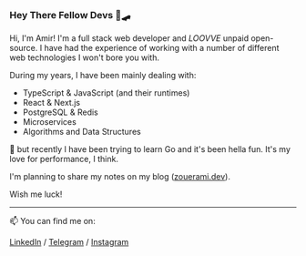 ### Hey There Fellow Devs 👋🛹

Hi, I'm Amir! I'm a full stack web developer and *LOOVVE* unpaid open-source.
I have had the experience of working with a number of different web technologies I won't bore you with.

During my years, I have been mainly dealing with:

- TypeScript & JavaScript (and their runtimes)
- React & Next.js
- PostgreSQL & Redis
- Microservices
- Algorithms and Data Structures

🔭 but recently I have been trying to learn Go and it's been hella fun. It's my love for performance, I think.

I'm planning to share my notes on my blog ([zouerami.dev](https://zouerami.dev)).

Wish me luck!

<hr/>

📫 You can find me on:

[LinkedIn](https://www.linkedin.com/in/amir-zouerami) / [Telegram](https://t.me/Amir_Zouerami) / [Instagram](https://Instagram.com/zouerami)
